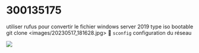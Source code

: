 # 300135175
utiliser rufus pour convertir le fichier windows server 2019 type iso  bootable 
 git clone <images/20230517_181628.jpg>
:pushpin: `sconfig` configuration du réseau 

<img src=images/20230523_175014.jpg width='' height='' > </img>
